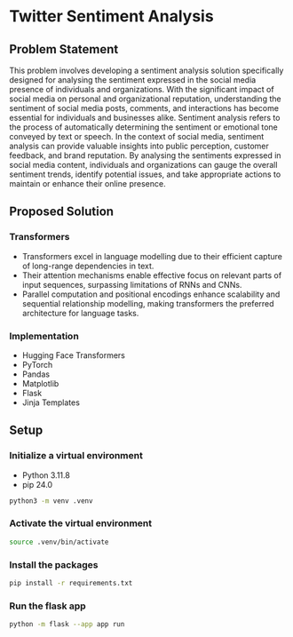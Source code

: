# Twitter Sentiment Analysis

## Problem Statement

This problem involves developing a sentiment analysis solution specifically designed for analysing the sentiment expressed in the social media presence of individuals and organizations. With the significant impact of social media on personal and organizational reputation, understanding the sentiment of social media posts, comments, and interactions has become essential for individuals and businesses alike. Sentiment analysis refers to the process of automatically determining the sentiment or emotional tone conveyed by text or speech. In the context of social media, sentiment analysis can provide valuable insights into public perception, customer feedback, and brand reputation. By analysing the sentiments expressed in social media content, individuals and organizations can gauge the overall sentiment trends, identify potential issues, and take appropriate actions to maintain or enhance their online presence.

## Proposed Solution

### Transformers

- Transformers excel in language modelling due to their efficient capture of long-range dependencies in text.
- Their attention mechanisms enable effective focus on relevant parts of input sequences, surpassing limitations of RNNs and CNNs.
- Parallel computation and positional encodings enhance scalability and sequential relationship modelling, making transformers the preferred architecture for language tasks.

### Implementation

- Hugging Face Transformers
- PyTorch
- Pandas
- Matplotlib
- Flask
- Jinja Templates

## Setup

### Initialize a virtual environment

- Python 3.11.8
- pip 24.0

```bash
python3 -m venv .venv
```

### Activate the virtual environment

```bash
source .venv/bin/activate
```

### Install the packages

```bash
pip install -r requirements.txt
```

### Run the flask app

```bash
python -m flask --app app run
```
